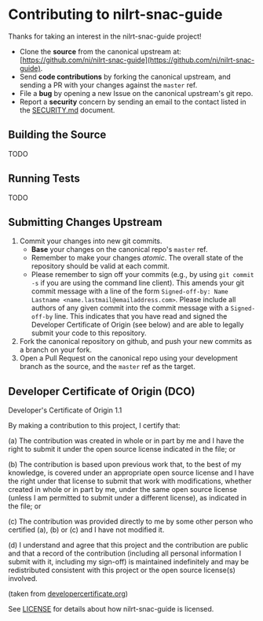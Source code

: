 # Contributing to nilrt-snac-guide

Thanks for taking an interest in the nilrt-snac-guide project!

* Clone the **source** from the canonical upstream at: [https://github.com/ni/nilrt-snac-guide](https://github.com/ni/nilrt-snac-guide).
* Send **code contributions** by forking the canonical upstream, and sending a PR with your changes against the `master` ref.
* File a **bug** by opening a new Issue on the canonical upstream's git repo.
* Report a **security** concern by sending an email to the contact listed in the [SECURITY.md](/dev/SECURITY.md) document.


## Building the Source

TODO


## Running Tests

TODO


## Submitting Changes Upstream

1. Commit your changes into new git commits.
    * **Base** your changes on the canonical repo's `master` ref.
    * Remember to make your changes *atomic*. The overall state of the repository should be valid at each commit.
    * Please remember to sign off your commits (e.g., by using `git commit -s` if you are using the command line client). This amends your git commit message with a line of the form `Signed-off-by: Name Lastname <name.lastmail@emailaddress.com>`. Please include all authors of any given commit into the commit message with a `Signed-off-by` line. This indicates that you have read and signed the Developer Certificate of Origin (see below) and are able to legally submit your code to this repository.
2. Fork the canonical repository on github, and push your new commits as a branch on your fork.
3. Open a Pull Request on the canonical repo using your development branch as the source, and the `master` ref as the target.


## Developer Certificate of Origin (DCO)

   Developer's Certificate of Origin 1.1

   By making a contribution to this project, I certify that:

   (a) The contribution was created in whole or in part by me and I
       have the right to submit it under the open source license
       indicated in the file; or

   (b) The contribution is based upon previous work that, to the best
       of my knowledge, is covered under an appropriate open source
       license and I have the right under that license to submit that
       work with modifications, whether created in whole or in part
       by me, under the same open source license (unless I am
       permitted to submit under a different license), as indicated
       in the file; or

   (c) The contribution was provided directly to me by some other
       person who certified (a), (b) or (c) and I have not modified
       it.

   (d) I understand and agree that this project and the contribution
       are public and that a record of the contribution (including all
       personal information I submit with it, including my sign-off) is
       maintained indefinitely and may be redistributed consistent with
       this project or the open source license(s) involved.

(taken from [developercertificate.org](https://developercertificate.org/))

See [LICENSE](https://github.com/ni/nilrt-snac-guide/blob/main/LICENSE)
for details about how nilrt-snac-guide is licensed.
